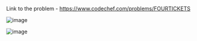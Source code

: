 Link to the problem - https://www.codechef.com/problems/FOURTICKETS


![image](https://github.com/Haleshot/Competitive-Programming/assets/57552973/2d7c90df-36b9-4d96-8f06-b2328e97641c)


![image](https://github.com/Haleshot/Competitive-Programming/assets/57552973/d854de11-a33f-4f5d-8f0e-67953c73ea4f)
